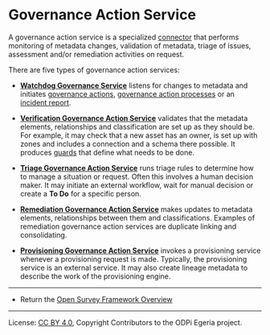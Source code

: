 <!-- SPDX-License-Identifier: CC-BY-4.0 -->
<!-- Copyright Contributors to the ODPi Egeria project 2020. -->

# Governance Action Service

A governance action service is a specialized [connector](https://egeria-project.org/concepts/connector)
that performs monitoring of metadata changes, validation of metadata, triage of issues, assessment and/or remediation activities on request.

There are five types of governance action services:
  
* **[Watchdog Governance Service](watchdog-governance-service.md)** listens for changes to metadata and initiates
  [governance actions](https://egeria-project.org/concepts/governance-action), [governance action processes](https://egeria-project.org/concepts/governance-action-process)
  or an [incident report](https://egeria-project.org/concept/incident-report).
  
* **[Verification Governance Action Service](verification-governance-service.md)** validates that the metadata elements, relationships and
  classification are set up as they should be.  For example, it may check that a new asset has an owner, is set up
  with zones and includes a connection and a schema there possible.  It produces [guards](https://egeria-project.org/concepts/guard)
  that define what needs to be done.
  
* **[Triage Governance Action Service](triage-governance-service.md)** runs triage rules to determine how to manage a situation or request.
  Often this involves a human decision maker.   It may initiate an external workflow, wait for manual
  decision or create a **To Do** for a specific person.
  
* **[Remediation Governance Action Service](remediation-governance-service.md)** makes updates to metadata elements, relationships between them
  and classifications. Examples of remediation governance action services are duplicate linking and consolidating.

* **[Provisioning Governance Action Service](provisioning-governance-service.md)**  invokes a provisioning service whenever a provisioning request is made. 
  Typically, the provisioning service is an external service.  It may also create lineage metadata to
  describe the work of the provisioning engine.         


----
* Return the [Open Survey Framework Overview](..)

----
License: [CC BY 4.0](https://creativecommons.org/licenses/by/4.0/),
Copyright Contributors to the ODPi Egeria project.